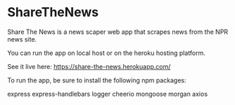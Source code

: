 # ShareTheNews

Share The News is a news scaper web app that scrapes news from the NPR news site.

You can run the app on local host or on the heroku hosting platform.  

See it live here: https://share-the-news.herokuapp.com/

To run the app, be sure to install the following npm packages:

express
express-handlebars
logger
cheerio
mongoose
morgan
axios
